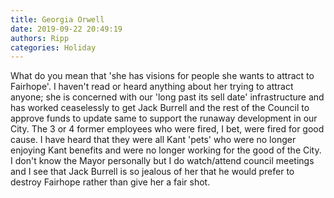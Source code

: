 ```yaml
---
title: Georgia Orwell
date: 2019-09-22 20:49:19
authors: Ripp
categories: Holiday
---
```


 What do you mean that 'she has visions for people she wants to attract to Fairhope'.  I haven't read or heard anything about her trying to attract anyone; she is concerned with our 'long past its sell date' infrastructure and has worked ceaselessly to get Jack Burrell and the rest of the Council to approve funds to update same to support the runaway development in our City.  The 3 or 4 former employees who were fired, I bet, were fired for good cause.   I have heard that they were all Kant 'pets' who were no longer enjoying Kant benefits  and were no longer working for the good of the City.    I don't know the Mayor personally but I do watch/attend council meetings and I see that Jack Burrell is so jealous of her that he would prefer to destroy Fairhope rather than give her a fair shot.